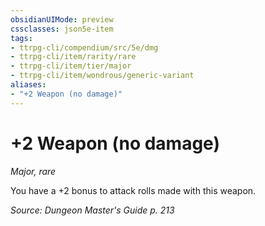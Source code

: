 ```yaml
---
obsidianUIMode: preview
cssclasses: json5e-item
tags:
- ttrpg-cli/compendium/src/5e/dmg
- ttrpg-cli/item/rarity/rare
- ttrpg-cli/item/tier/major
- ttrpg-cli/item/wondrous/generic-variant
aliases: 
- "+2 Weapon (no damage)"
---
```

# +2 Weapon (no damage)
*Major, rare*  



You have a +2 bonus to attack rolls made with this weapon.

*Source: Dungeon Master's Guide p. 213*